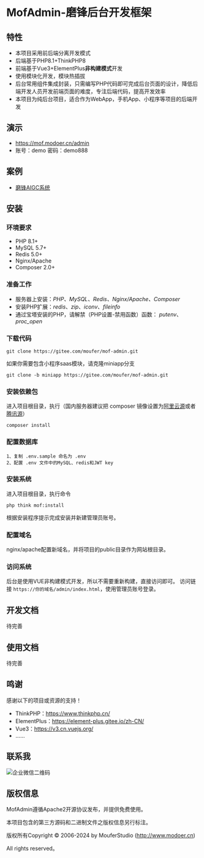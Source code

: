 MofAdmin-磨锋后台开发框架
===============

## 特性
* 本项目采用前后端分离开发模式
* 后端基于PHP8.1+ThinkPHP8
* 前端基于Vue3+ElementPlus**非构建模式**开发
* 使用模块化开发，模块热插拔
* 后台常用组件集成封装，只需编写PHP代码即可完成后台页面的设计，降低后端开发人员开发前端页面的难度，专注后端代码，提高开发效率
* 本项目为纯后台项目，适合作为WebApp，手机App、小程序等项目的后端开发

## 演示
* https://mof.modoer.cn/admin
* 账号：demo 密码：demo888

## 案例
* [磨锋AIGC系统](https://gitee.com/moufer/mof-aigc)

## 安装

### 环境要求
* PHP 8.1+ 
* MySQL 5.7+
* Redis 5.0+
* Nginx/Apache
* Composer 2.0+

### 准备工作
* 服务器上安装：*PHP、MySQL、Redis、Nginx/Apache、Composer*
* 安装PHP扩展：*redis*、*zip*、*iconv*、*fileinfo*
* 通过宝塔安装的PHP，请解禁（PHP设置-禁用函数）函数： *putenv*、*proc_open*

### 下载代码
~~~
git clone https://gitee.com/moufer/mof-admin.git
~~~
如果你需要包含小程序saas模块，请克隆miniapp分支
~~~
git clone -b miniapp https://gitee.com/moufer/mof-admin.git
~~~
### 安装依赖包
进入项目根目录，执行（国内服务器建议把 composer 镜像设置为[阿里云源](https://developer.aliyun.com/composer)或者[腾讯源](https://mirrors.tencent.com/help/composer.html)）
~~~
composer install
~~~

### 配置数据库
~~~
1、复制 .env.sample 命名为 .env
2、配置 .env 文件中的MySQL、redis和JWT key
~~~

### 安装系统
进入项目根目录，执行命令
~~~
php think mof:install
~~~
根据安装程序提示完成安装并新建管理员账号。

### 配置域名
nginx/apache配置新域名，并将项目的public目录作为网站根目录。

### 访问系统
后台是使用VUE非构建模式开发，所以不需要重新构建，直接访问即可。
访问链接 `https://你的域名/admin/index.html`，使用管理员账号登录。

## 开发文档
待完善

## 使用文档
待完善

## 鸣谢
感谢以下的项目或资源的支持！

* ThinkPHP：https://www.thinkphp.cn/
* ElementPlus：https://element-plus.gitee.io/zh-CN/
* Vue3：https://v3.cn.vuejs.org/
* ......

## 联系我
![企业微信二维码](https://www.modoer.cn/wp-content/uploads/2024/11/%E4%BC%81%E4%B8%9A%E5%BE%AE%E4%BF%A1%E4%BA%8C%E7%BB%B4%E7%A0%81.jpg)


## 版权信息

MofAdmin遵循Apache2开源协议发布，并提供免费使用。

本项目包含的第三方源码和二进制文件之版权信息另行标注。

版权所有Copyright © 2006-2024 by MouferStudio (http://www.modoer.cn)

All rights reserved。
